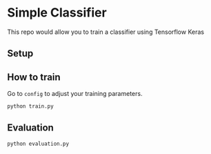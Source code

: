 # Simple Classifier
This repo would allow you to train a classifier using Tensorflow Keras

## Setup

## How to train
Go to `config` to adjust your training parameters.
```bash
python train.py
```

## Evaluation
```bash
python evaluation.py
```

